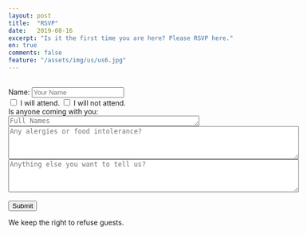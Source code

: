 ```yaml
---
layout: post
title:  "RSVP"
date:   2019-08-16
excerpt: "Is it the first time you are here? Please RSVP here."
en: true
comments: false
feature: "/assets/img/us/us6.jpg"
---
```

<br/>
<form action="http://getsimpleform.com/messages?form_api_token=e184e367746131b0bf2461bad87f8cd4" method="post">
<label for='name'>Name:       </label><input type='text' id='name' name='name' placeholder='Your Name'/><br/>
<div class="checkbox"><label><input type="checkbox" name='response' value='Yes'>  I will attend.
<input type="checkbox" name='response2' value='No'>  I will not attend. <br/></label></div>
Is anyone coming with you:  <textarea id='names' name='names' placeholder='Full Names' rows='1' cols='45'></textarea><br/>
<textarea id='food' name='food' placeholder='Any alergies or food intolerance?' rows='4' cols='70'></textarea><br/>
<textarea id='message' name='message' placeholder='Anything else you want to tell us?' rows='4' cols='70'></textarea><br/><br/>
<input type='submit' value='Submit'/>
<input type="hidden" name="redirect_to" value="https://helena-benoit.github.io//thanks-en/"/>	
</form>


We keep the right to refuse guests.